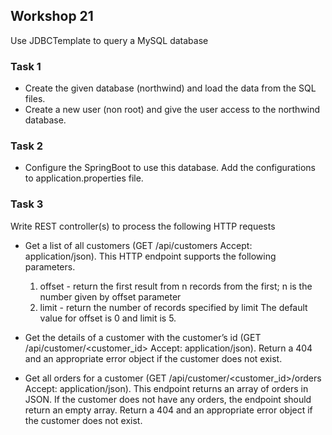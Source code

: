 ## Workshop 21
Use JDBCTemplate to query a MySQL database

### Task 1
- Create the given database (northwind) and load the data from the SQL files. 
- Create a new user (non root) and give the user access to the northwind database.

### Task 2
- Configure the SpringBoot to use this database. Add the configurations to application.properties file.

### Task 3
Write REST controller(s) to process the following HTTP requests
- Get a list of all customers (GET /api/customers Accept: application/json). This HTTP endpoint supports the following parameters.
    1. offset - return the first result from n records from the first; n is the number given by offset parameter
    2. limit - return the number of records specified by limit
The default value for offset is 0 and limit is 5.

- Get the details of a customer with the customer’s id (GET /api/customer/<customer_id> Accept: application/json). Return a 404 and an appropriate error object if the customer does not exist.

- Get all orders for a customer (GET /api/customer/<customer_id>/orders Accept: application/json). This endpoint returns an array of orders in JSON. If the customer does not have any orders, the endpoint should return an empty array. Return a 404 and an appropriate error object if the customer does not exist.